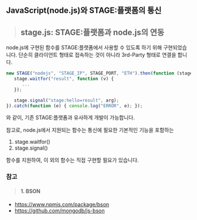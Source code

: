 ## JavaScript(node.js)와 STAGE:플랫폼의 통신

> ## stage.js: STAGE:플랫폼과 node.js의 연동

  node.js에 구현된 함수를 STAGE:플랫폼에서 사용할 수 있도록 하기 위해 구현되었습니다. 단순히 클라이언트 형태로 접속하는 것이 아니라 3rd-Party 형태로 연결을 합니다.

  ```javascript
  new STAGE("nodejs", "STAGE_IP", STAGE_PORT, "ETH").then(function (stage) {
     stage.waitfor("result", function (v) {
        ...
     });

     stage.signal("stage:hello=result", arg);
  }).catch(function (e) { console.log("ERROR", e); });
  ```

  와 같이, 기존 STAGE:플랫폼과 유사하게 개발이 가능합니다.

  참고로, node.js에서 지원되는 함수는 통신에 필요한 기본적인 기능을 포함하는

  1. stage.waitfor()
  2. stage.signal()

  함수를 지원하여, 이 외의 함수는 직접 구현할 필요가 있습니다.

### 참고
> #### 1. BSON
   - https://www.npmjs.com/package/bson
   - https://github.com/mongodb/js-bson
